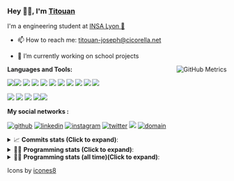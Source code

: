 <!--
**titouan-joseph/titouan-joseph** is a ✨ _special_ ✨ repository because its `README.md` (this file) appears on your GitHub profile.

Here are some ideas to get you started:

- 🔭 I’m currently working on ...
- 🌱 I’m currently learning ...
- 👯 I’m looking to collaborate on ...
- 🤔 I’m looking for help with ...
- 💬 Ask me about ...
- 📫 How to reach me: ...
- 😄 Pronouns: ...
- ⚡ Fun fact: ...
-->

### Hey 👋🏽, I'm [Titouan](https://github.com/Titouan-Joseph) 

I'm a engineering student at  [INSA Lyon 🦏](https://www.insa-lyon.fr/en/)

- 📫 How to reach me: [titouan-joseph@cicorella.net](mailto:titouan-joseph@cicorella.net)
- 🔭 I’m currently working on school projects


  <img align="right" alt="GitHub Metrics" src="https://metrics.lecoq.io/titouan-joseph" />

**Languages and Tools:**

[<img src="https://img.icons8.com/color/48/000000/python.png"/>]()[<img src="https://img.icons8.com/color/48/000000/java-coffee-cup-logo.png"/>]() [<img src="https://img.icons8.com/color/48/000000/c-programming.png"/>]() [<img src="https://img.icons8.com/color/48/000000/javascript.png"/>]() [<img src="https://img.icons8.com/color/48/000000/selenium-test-automation.png"/>]() [<img src="https://img.icons8.com/color/48/000000/git.png"/>]() [<img src="https://img.icons8.com/color/48/000000/console.png"/>]() [<img src="https://img.icons8.com/color/48/000000/android-os.png"/>]() [<img src="https://img.icons8.com/color/48/000000/pycharm.png"/>]() [<img src="https://img.icons8.com/color/48/000000/virtualbox.png"/>]() [<img src="https://img.icons8.com/color/48/000000/windows-10.png"/>]()

[<img src="https://img.icons8.com/color/48/000000/linux.png"/>]() [<img src="https://img.icons8.com/color/48/000000/nginx.png"/>]() [<img src="https://img.icons8.com/color/48/000000/raspberry-pi.png"/>]() [<img src="https://img.icons8.com/color/48/000000/docker.png"/>]()[<img src="https://img.icons8.com/color/48/000000/visual-studio-code-2019.png"/>]()

**My social networks :**

[<img src='https://img.icons8.com/fluent/48/000000/github.png' alt="github">](https://github.com/titouan-joseph)  [<img src='https://img.icons8.com/color/48/000000/linkedin.png' alt='linkedin'>](https://www.linkedin.com/in/titouan-joseph-revol/)  [<img src='https://img.icons8.com/color/48/000000/instagram-new.png' alt='instagram'>](https://www.instagram.com/tit_re/)  [<img src='https://img.icons8.com/color/48/000000/twitter.png' alt='twitter'>](https://twitter.com/josephrevol) [<img src="https://img.icons8.com/color/48/000000/facebook.png"/>](https://www.facebook.com/titre01) [<img src="https://img.icons8.com/fluent/48/000000/domain.png" alt="domain"/>](https://titouan-joseph.cicorella.net)

<details>
 <summary>📈 <b>Commits stats (Click to expand)</b>: </summary>
    <a href="https://sourcerer.io/titouan-joseph"><img src="https://img.shields.io/badge/Python-148%20commits-orange.svg" alt=""></a>
    <a href="https://sourcerer.io/titouan-joseph"><img src="https://img.shields.io/badge/Java-27%20commits-orange.svg" alt=""></a>
    <a href="https://sourcerer.io/titouan-joseph"><img src="https://img.shields.io/badge/C-23%20commits-orange.svg" alt=""></a>
    <a href="https://sourcerer.io/titouan-joseph"><img src="https://img.shields.io/badge/JavaScript-18%20commits-orange.svg" alt=""></a>
</details>


<details>
 <summary>👨‍💻 <b>Programming stats (Click to expand)</b>: </summary>
<!--START_SECTION:waka-->
**🐱 My Github Data** 

> 🏆 307 Contributions in the Year 2021
 > 
> 📦 58.5 kB Used in Github's Storage 
 > 
> 🚫 Not Opted to Hire
 > 
> 📜 28 Public Repositories 
 > 
> 🔑 2 Private Repositories  
 > 
**I'm an Early 🐤** 

```text
🌞 Morning    97 commits     ████░░░░░░░░░░░░░░░░░░░░░   15.72% 
🌆 Daytime    243 commits    █████████░░░░░░░░░░░░░░░░   39.38% 
🌃 Evening    212 commits    ████████░░░░░░░░░░░░░░░░░   34.36% 
🌙 Night      65 commits     ██░░░░░░░░░░░░░░░░░░░░░░░   10.53%

```
📅 **I'm Most Productive on Wednesday** 

```text
Monday       91 commits     ███░░░░░░░░░░░░░░░░░░░░░░   14.75% 
Tuesday      90 commits     ███░░░░░░░░░░░░░░░░░░░░░░   14.59% 
Wednesday    110 commits    ████░░░░░░░░░░░░░░░░░░░░░   17.83% 
Thursday     95 commits     ███░░░░░░░░░░░░░░░░░░░░░░   15.4% 
Friday       85 commits     ███░░░░░░░░░░░░░░░░░░░░░░   13.78% 
Saturday     62 commits     ██░░░░░░░░░░░░░░░░░░░░░░░   10.05% 
Sunday       84 commits     ███░░░░░░░░░░░░░░░░░░░░░░   13.61%

```


📊 **This Week I Spent My Time On** 

```text
⌚︎ Time Zone: Europe/Paris

💬 Programming Languages: 
Other                    28 hrs 37 mins      ████████████████████░░░░░   83.2% 
Markdown                 1 hr 49 mins        █░░░░░░░░░░░░░░░░░░░░░░░░   5.32% 
Python                   1 hr 22 mins        █░░░░░░░░░░░░░░░░░░░░░░░░   3.99% 
EJS                      1 hr 6 mins         ░░░░░░░░░░░░░░░░░░░░░░░░░   3.22% 
YAML                     31 mins             ░░░░░░░░░░░░░░░░░░░░░░░░░   1.52%

🔥 Editors: 
Browser                  19 hrs 11 mins      ██████████████░░░░░░░░░░░   55.78% 
Word                     8 hrs 2 mins        █████░░░░░░░░░░░░░░░░░░░░   23.37% 
VS Code                  2 hrs 27 mins       █░░░░░░░░░░░░░░░░░░░░░░░░   7.15% 
PyCharm                  1 hr 56 mins        █░░░░░░░░░░░░░░░░░░░░░░░░   5.64% 
WebStorm                 1 hr 24 mins        █░░░░░░░░░░░░░░░░░░░░░░░░   4.08%

🐱‍💻 Projects: 
Stage-DevOps             23 hrs 28 mins      █████████████████░░░░░░░░   68.23% 
project                  4 hrs 17 mins       ███░░░░░░░░░░░░░░░░░░░░░░   12.46% 
smtp_web_service         2 hrs 8 mins        █░░░░░░░░░░░░░░░░░░░░░░░░   6.2% 
website24maker           1 hr 24 mins        █░░░░░░░░░░░░░░░░░░░░░░░░   4.08% 
dokuwiki                 1 hr 8 mins         ░░░░░░░░░░░░░░░░░░░░░░░░░   3.31%

💻 Operating System: 
Windows                  34 hrs 10 mins      ████████████████████████░   99.36% 
Linux                    13 mins             ░░░░░░░░░░░░░░░░░░░░░░░░░   0.64%

```

**I Mostly Code in Python** 

```text
Python                   18 repos            ██████████████░░░░░░░░░░░   56.25% 
JavaScript               3 repos             ██░░░░░░░░░░░░░░░░░░░░░░░   9.38% 
HTML                     2 repos             █░░░░░░░░░░░░░░░░░░░░░░░░   6.25% 
C                        2 repos             █░░░░░░░░░░░░░░░░░░░░░░░░   6.25% 
MATLAB                   2 repos             █░░░░░░░░░░░░░░░░░░░░░░░░   6.25%

```



 Last Updated on 31/07/2021
<!--END_SECTION:waka-->

</details>

<details>
 <summary>👨‍💻 <b>Programming stats (all time)(Click to expand)</b>: </summary>
    <img src="https://wakatime.com/share/@titouan_joseph/b2dd01ab-0ae9-45a5-9065-5eef2a205b1c.svg">
    <img src="https://wakatime.com/share/@titouan_joseph/5ef9f0c5-69ff-452c-80a9-909df7152407.svg">
    <img src="https://wakatime.com/share/@titouan_joseph/3989b40d-e2ad-4aeb-8f15-b50171502a9a.svg">
</details>

Icons by [icones8](https://icones8.fr/)
